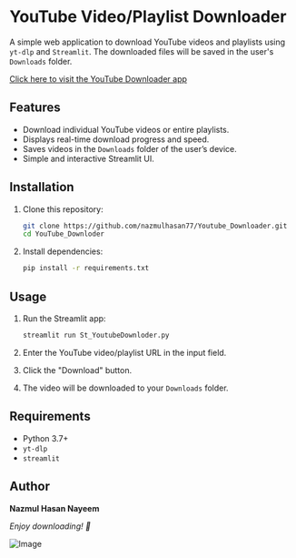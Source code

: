 # YouTube Video/Playlist Downloader

A simple web application to download YouTube videos and playlists using `yt-dlp` and `Streamlit`. The downloaded files will be saved in the user's `Downloads` folder.

[Click here to visit the YouTube Downloader app](https://ytdownloder.streamlit.app/)

## Features
- Download individual YouTube videos or entire playlists.
- Displays real-time download progress and speed.
- Saves videos in the `Downloads` folder of the user’s device.
- Simple and interactive Streamlit UI.

## Installation

1. Clone this repository:
   ```bash
   git clone https://github.com/nazmulhasan77/Youtube_Downloader.git
   cd YouTube_Downloder
   ```

2. Install dependencies:
   ```bash
   pip install -r requirements.txt
   ```

## Usage

1. Run the Streamlit app:
   ```bash
   streamlit run St_YoutubeDownloder.py
   ```

2. Enter the YouTube video/playlist URL in the input field.
3. Click the "Download" button.
4. The video will be downloaded to your `Downloads` folder.

## Requirements
- Python 3.7+
- `yt-dlp`
- `streamlit`

## Author
**Nazmul Hasan Nayeem**

*Enjoy downloading! 🚀*

![Image](https://github.com/user-attachments/assets/789e888f-8d1c-42ee-8516-6a6e0595d571)